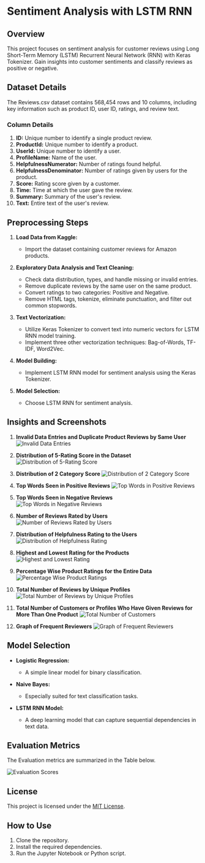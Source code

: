 # Sentiment Analysis with LSTM RNN

## Overview

This project focuses on sentiment analysis for customer reviews using Long Short-Term Memory (LSTM) Recurrent Neural Network (RNN) with Keras Tokenizer. Gain insights into customer sentiments and classify reviews as positive or negative.

## Dataset Details

The Reviews.csv dataset contains 568,454 rows and 10 columns, including key information such as product ID, user ID, ratings, and review text.

### Column Details

1. **ID:** Unique number to identify a single product review.
2. **ProductId:** Unique number to identify a product.
3. **UserId:** Unique number to identify a user.
4. **ProfileName:** Name of the user.
5. **HelpfulnessNumerator:** Number of ratings found helpful.
6. **HelpfulnessDenominator:** Number of ratings given by users for the product.
7. **Score:** Rating score given by a customer.
8. **Time:** Time at which the user gave the review.
9. **Summary:** Summary of the user's review.
10. **Text:** Entire text of the user's review.

## Preprocessing Steps

1. **Load Data from Kaggle:**
   - Import the dataset containing customer reviews for Amazon products.

2. **Exploratory Data Analysis and Text Cleaning:**
   - Check data distribution, types, and handle missing or invalid entries.
   - Remove duplicate reviews by the same user on the same product.
   - Convert ratings to two categories: Positive and Negative.
   - Remove HTML tags, tokenize, eliminate punctuation, and filter out common stopwords.

3. **Text Vectorization:**
   - Utilize Keras Tokenizer to convert text into numeric vectors for LSTM RNN model training.
   - Implement three other vectorization techniques: Bag-of-Words, TF-IDF, Word2Vec.

4. **Model Building:**
   - Implement LSTM RNN model for sentiment analysis using the Keras Tokenizer.

5. **Model Selection:**
   - Choose LSTM RNN for sentiment analysis.

## Insights and Screenshots


1. **Invalid Data Entries and Duplicate Product Reviews by Same User**
   ![Invalid Data Entries](./screenshots/invalid_data_entries.png)

2. **Distribution of 5-Rating Score in the Dataset**
   ![Distribution of 5-Rating Score](./screenshots/distribution_of_5_rating_score.png)

3. **Distribution of 2 Category Score**
   ![Distribution of 2 Category Score](./screenshots/distribution_of_2_category_score.png)

4. **Top Words Seen in Positive Reviews**
   ![Top Words in Positive Reviews](./screenshots/top_words_positive_reviews.png)

5. **Top Words Seen in Negative Reviews**
   ![Top Words in Negative Reviews](./screenshots/top_words_negative_reviews.png)

6. **Number of Reviews Rated by Users**
   ![Number of Reviews Rated by Users](./screenshots/number_of_reviews_rated_by_users.png)

7. **Distribution of Helpfulness Rating to the Users**
   ![Distribution of Helpfulness Rating](./screenshots/distribution_of_helpfulness_rating.png)

8. **Highest and Lowest Rating for the Products**
   ![Highest and Lowest Rating](./screenshots/highest_and_lowest_rating.png)

9. **Percentage Wise Product Ratings for the Entire Data**
   ![Percentage Wise Product Ratings](./screenshots/percentage_wise_product_ratings.png)

10. **Total Number of Reviews by Unique Profiles**
    ![Total Number of Reviews by Unique Profiles](./screenshots/total_number_of_reviews_by_unique_profiles.png)

11. **Total Number of Customers or Profiles Who Have Given Reviews for More Than One Product**
    ![Total Number of Customers](./screenshots/total_number_of_customers.png)

12. **Graph of Frequent Reviewers**
    ![Graph of Frequent Reviewers](./screenshots/graph_of_frequent_reviewers.png)


## Model Selection

- **Logistic Regression:**
  - A simple linear model for binary classification.

- **Naive Bayes:**
  - Especially suited for text classification tasks.

- **LSTM RNN Model:**
  - A deep learning model that can capture sequential dependencies in text data.

## Evaluation Metrics

The Evaluation metrics are summarized in the Table below.

 ![Evaluation Scores](./screenshots/eval_score.png)

## License

This project is licensed under the [MIT License](LICENSE).

## How to Use

1. Clone the repository.
2. Install the required dependencies.
3. Run the Jupyter Notebook or Python script.


